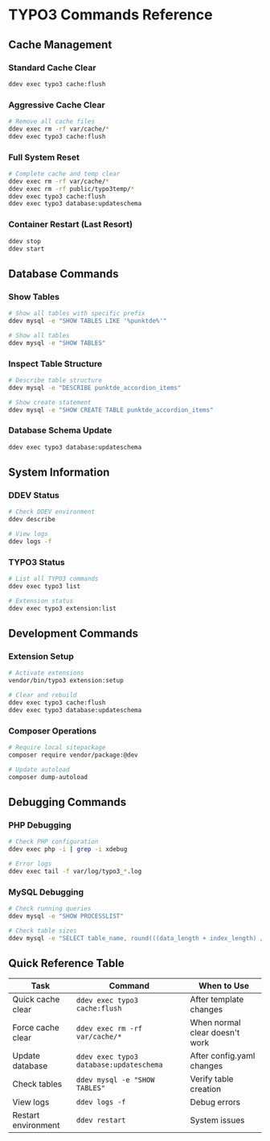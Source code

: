 # TYPO3 Commands Reference

## Cache Management

### Standard Cache Clear

```bash
ddev exec typo3 cache:flush
```

### Aggressive Cache Clear

```bash
# Remove all cache files
ddev exec rm -rf var/cache/*
ddev exec typo3 cache:flush
```

### Full System Reset

```bash
# Complete cache and temp clear
ddev exec rm -rf var/cache/*
ddev exec rm -rf public/typo3temp/*
ddev exec typo3 cache:flush
ddev exec typo3 database:updateschema
```

### Container Restart (Last Resort)

```bash
ddev stop
ddev start
```

## Database Commands

### Show Tables

```bash
# Show all tables with specific prefix
ddev mysql -e "SHOW TABLES LIKE '%punktde%'"

# Show all tables
ddev mysql -e "SHOW TABLES"
```

### Inspect Table Structure

```bash
# Describe table structure
ddev mysql -e "DESCRIBE punktde_accordion_items"

# Show create statement
ddev mysql -e "SHOW CREATE TABLE punktde_accordion_items"
```

### Database Schema Update

```bash
ddev exec typo3 database:updateschema
```

## System Information

### DDEV Status

```bash
# Check DDEV environment
ddev describe

# View logs
ddev logs -f
```

### TYPO3 Status

```bash
# List all TYPO3 commands
ddev exec typo3 list

# Extension status
ddev exec typo3 extension:list
```

## Development Commands

### Extension Setup

```bash
# Activate extensions
vendor/bin/typo3 extension:setup

# Clear and rebuild
ddev exec typo3 cache:flush
ddev exec typo3 database:updateschema
```

### Composer Operations

```bash
# Require local sitepackage
composer require vendor/package:@dev

# Update autoload
composer dump-autoload
```

## Debugging Commands

### PHP Debugging

```bash
# Check PHP configuration
ddev exec php -i | grep -i xdebug

# Error logs
ddev exec tail -f var/log/typo3_*.log
```

### MySQL Debugging

```bash
# Check running queries
ddev mysql -e "SHOW PROCESSLIST"

# Check table sizes
ddev mysql -e "SELECT table_name, round(((data_length + index_length) / 1024 / 1024), 2) AS 'Size (MB)' FROM information_schema.TABLES WHERE table_schema = 'db' ORDER BY (data_length + index_length) DESC"
```

## Quick Reference Table

| Task | Command | When to Use |
|------|---------|-------------|
| Quick cache clear | `ddev exec typo3 cache:flush` | After template changes |
| Force cache clear | `ddev exec rm -rf var/cache/*` | When normal clear doesn't work |
| Update database | `ddev exec typo3 database:updateschema` | After config.yaml changes |
| Check tables | `ddev mysql -e "SHOW TABLES"` | Verify table creation |
| View logs | `ddev logs -f` | Debug errors |
| Restart environment | `ddev restart` | System issues |
